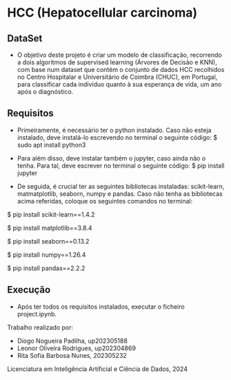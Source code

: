 # HCC (Hepatocellular carcinoma)

## DataSet

- O objetivo deste projeto é criar um modelo de classificação, recorrendo a dois algoritmos de supervised learning (Árvores de Decisão e KNN), com base num dataset que contém o conjunto de dados HCC recolhidos no Centro Hospitalar e Universitário de Coimbra (CHUC), em Portugal, para classificar cada indivíduo quanto à sua esperança de vida, um ano após o diagnóstico.


## Requisitos

* Primeiramente, é necessário ter o python instalado. Caso não esteja instalado, deve instalá-lo escrevendo no terminal o seguinte código:  $ sudo apt install python3

* Para além disso, deve instalar também o jupyter, caso ainda não o tenha. Para tal, deve escrever no terminal o seguinte código:  $ pip install jupyter

* De seguida, é crucial ter as seguintes bibliotecas instaladas:  scikit-learn, matmatplotlib, seaborn, numpy e pandas.
  Caso não tenha as bibliotecas acima referidas, coloque os seguintes comandos no terminal:

$ pip install scikit-learn==1.4.2

$ pip install matplotlib==3.8.4 

$ pip install seaborn==0.13.2

$ pip install numpy==1.26.4

$ pip install pandas==2.2.2

## Execução

* Após ter todos os requisitos instalados, executar o ficheiro project.ipynb.


Trabalho realizado por:

- Diogo Nogueira Padilha, up202305188
- Leonor Oliveira Rodrigues, up202304869
- Rita Sofia Barbosa Nunes, 202305232

Licenciatura em Inteligência Artificial e Ciência de Dados, 2024
